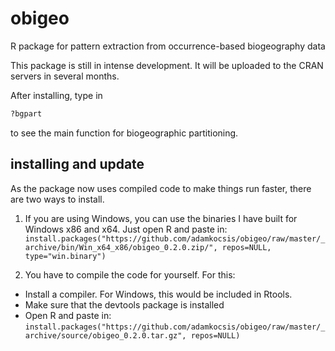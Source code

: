 # obigeo
R package for pattern extraction from occurrence-based biogeography data

This package is still in intense development. It will be uploaded to the CRAN servers in several months.

After installing, type in
```r
?bgpart
```
to see the main function for biogeographic partitioning. 

## installing and update
As the package now uses compiled code to make things run faster, there are two ways to install.

1. If you are using Windows, you can use the binaries I have built for Windows x86 and x64. Just open R and paste in: 
`install.packages("https://github.com/adamkocsis/obigeo/raw/master/_archive/bin/Win_x64_x86/obigeo_0.2.0.zip/", repos=NULL, type="win.binary")`


2. You have to compile the code for yourself. For this:
- Install a compiler. For Windows, this would be included in Rtools.
- Make sure that the devtools package is installed
- Open R and paste in: 
`install.packages("https://github.com/adamkocsis/obigeo/raw/master/_archive/source/obigeo_0.2.0.tar.gz", repos=NULL)`


